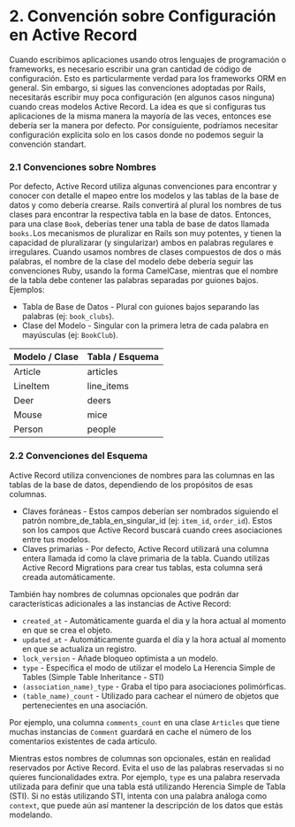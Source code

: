 # 2. Convención sobre Configuración en Active Record

Cuando escribimos aplicaciones usando otros lenguajes de programación o frameworks, es necesario escribir una gran cantidad de código de configuración. Esto es particularmente verdad para los frameworks ORM en general. Sin embargo, si sigues las convenciones adoptadas por Rails, necesitarás escribir muy poca configuración \(en algunos casos ninguna\) cuando creas modelos Active Record. La idea es que si configuras tus aplicaciones de la misma manera la mayoría de las veces, entonces ese debería ser la manera por defecto. Por consiguiente, podríamos necesitar configuración explícita solo en los casos donde no podemos seguir la convención standart.



### 2.1 Convenciones sobre Nombres 

Por defecto, Active Record utiliza algunas convenciones para encontrar y conocer con detalle el mapeo entre los modelos y las tablas de la base de datos y como debería crearse. Rails convertirá al plural los nombres de tus clases para encontrar la respectiva tabla en la base de datos. Entonces, para una clase `Book`, deberías tener una tabla de base de datos llamada `books.`Los mecanismos de pluralizar en Rails son muy potentes, y tienen la capacidad de pluralizarar \(y singularizar\) ambos en palabras regulares e irregulares. Cuando usamos nombres de clases compuestos de dos o más palabras, el nombre de la clase del modelo debe debería seguir las convenciones Ruby, usando la forma CamelCase, mientras que el nombre de la tabla debe contener las palabras separadas por guiones bajos. Ejemplos:

* Tabla de Base de Datos - Plural con guiones bajos separando las palabras \(ej: `book_clubs`\). 
* Clase del Modelo - Singular con la primera letra de cada palabra en mayúsculas \(ej: `BookClub`\).



| Modelo / Clase | Tabla / Esquema |
| :--- | :--- |
| Article | articles |
| LineItem | line\_items |
| Deer | deers |
| Mouse | mice |
| Person | people |



### 2.2 Convenciones del Esquema

Active Record utiliza convenciones de nombres para las columnas en las tablas de la base de datos, dependiendo de los propósitos de esas columnas. 

* Claves foráneas - Estos campos deberían ser nombrados siguiendo el patrón nombre\_de\_tabla\_en\_singular\_id \(ej: `item_id`, `order_id`\). Estos son los campos que Active Record buscará cuando crees asociaciones entre tus modelos. 
* Claves primarias - Por defecto, Active Record utilizará una columna entera llamada id como la clave primaria de la tabla. Cuando utilizas Active Record Migrations para crear tus tablas, esta columna será creada automáticamente.

También hay nombres de columnas opcionales que podrán dar características adicionales a las instancias de Active Record: 

* `created_at` - Automáticamente guarda el dia y la hora actual al momento en que se crea el objeto. 
* `updated_at` - Automáticamente guarda el día y la hora actual al momento en que se actualiza un registro. 
* `lock_version` - Añade bloqueo optimista a un modelo. 
* `type` - Especifica el modo de utilizar el modelo La Herencia Simple de Tables \(Simple Table Inheritance - STI\)
* `(association_name)_type` - Graba el tipo para asociaciones polimórficas. 
* `(table_name)_count` - Utilizado para cachear el número de objetos que pertenecientes en una asociación. 



Por ejemplo, una columna `comments_count` en una clase `Articles` que tiene muchas instancias de `Comment` guardará en cache el número de los comentarios existentes de cada artículo.

Mientras estos nombres de columnas son opcionales, están en realidad reservados por Active Record. Evita el uso de las palabras reservadas si no quieres funcionalidades extra. Por ejemplo, `type` es una palabra reservada utilizada para definir que una tabla está utilizando Herencia Simple de Tabla \(STI\). Si no estás utilizando STI, intenta con una palabra análoga como `context`, que puede aún así mantener la descripción de los datos que estás modelando.



